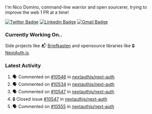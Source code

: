 
I'm Nico Domino, command-line warrior and open sourcerer, trying to improve the web 1 PR at a time!

[![Twitter Badge](https://img.shields.io/badge/-@ndom91-1ca0f1?style=flat-square&labelColor=1ca0f1&logo=twitter&logoColor=white&link=https://twitter.com/ndom91)](https://twitter.com/ndom91) [![Linkedin Badge](https://img.shields.io/badge/-ndom91-blue?style=flat-square&logo=Linkedin&logoColor=white&link=https://www.linkedin.com/in/ndom91/)](https://www.linkedin.com/in/ndom91/) [![Gmail Badge](https://img.shields.io/badge/-yo@ndo.dev-c14438?style=flat-square&logo=mail.ru&logoColor=white&link=mailto:yo@ndo.dev)](mailto:yo@ndo.dev)

### Currently Working On..

Side projects like 📬 [Briefkasten](https://briefkastenhq.com) and opensource libraries like 🔒 [NextAuth.js](https://github.com/nextauthjs/next-auth).

<!--START_SECTION_PROFILE_VIEWS:readme-info-->
<!--END_SECTION_PROFILE_VIEWS:readme-info-->

<!--START_SECTION_DAILY_COMMIT:readme-info-->
<!--END_SECTION_DAILY_COMMIT:readme-info-->

<!--START_SECTION_WEEKLY_COMMIT:readme-info-->
<!--END_SECTION_WEEKLY_COMMIT:readme-info-->

### Latest Activity

<!--START_SECTION:activity-->
1. 🗣 Commented on [#10546](https://github.com/nextauthjs/next-auth/issues/10546#issuecomment-2051496287) in [nextauthjs/next-auth](https://github.com/nextauthjs/next-auth)
2. 🗣 Commented on [#10534](https://github.com/nextauthjs/next-auth/issues/10534#issuecomment-2051492088) in [nextauthjs/next-auth](https://github.com/nextauthjs/next-auth)
3. 🗣 Commented on [#10547](https://github.com/nextauthjs/next-auth/issues/10547#issuecomment-2051484372) in [nextauthjs/next-auth](https://github.com/nextauthjs/next-auth)
4. 🔒 Closed issue [#10547](https://github.com/nextauthjs/next-auth/issues/10547) in [nextauthjs/next-auth](https://github.com/nextauthjs/next-auth)
5. 🗣 Commented on [#10555](https://github.com/nextauthjs/next-auth/issues/10555#issuecomment-2051482226) in [nextauthjs/next-auth](https://github.com/nextauthjs/next-auth)
<!--END_SECTION:activity-->
